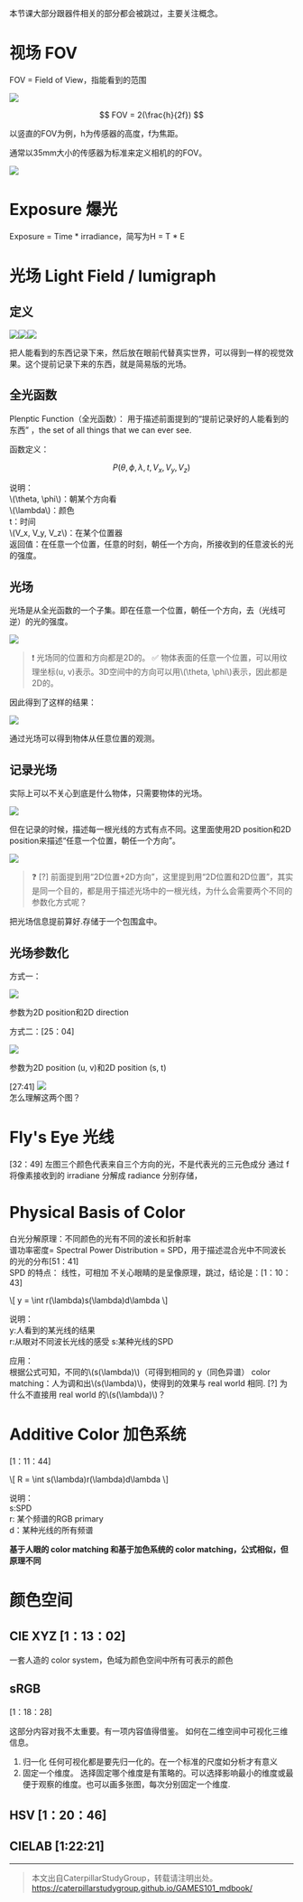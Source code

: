 本节课大部分跟器件相关的部分都会被跳过，主要关注概念。  

# 视场 FOV

FOV = Field of View，指能看到的范围

![](assets/171.PNG)

$$
FOV = 2(\frac{h}{2f})
$$

以竖直的FOV为例，h为传感器的高度，f为焦距。

通常以35mm大小的传感器为标准来定义相机的的FOV。  

![](assets/172.PNG)

# Exposure 爆光

Exposure = Time * irradiance，简写为H = T * E

# 光场 Light Field / lumigraph­

## 定义

![](assets/173.PNG)![](assets/174.PNG)![](assets/175.PNG)  

把人能看到的东西记录下来，然后放在眼前代替真实世界，可以得到一样的视觉效果。这个提前记录下来的东西，就是简易版的光场。  

## 全光函数

Plenptic Function（全光函数）：
用于描述前面提到的“提前记录好的人能看到的东西” ，the set of all things that we can ever see.

函数定义：

$$
P(\theta, \phi, \lambda, t, V_x, V_y, V_z)
$$

说明：  
\\(\theta, \phi\\)：朝某个方向看  
\\(\lambda\\)：颜色  
t：时间  
\\(V_x, V_y, V_z\\)：在某个位置器  
返回值：在任意一个位置，任意的时刻，朝任一个方向，所接收到的任意波长的光的强度。 

## 光场

光场是从全光函数的一个子集。即在任意一个位置，朝任一个方向，去（光线可逆）的光的强度。   

![](assets/176.PNG)  

> &#x2757; 光场同的位置和方向都是2D的。
> &#x2705; 物体表面的任意一个位置，可以用纹理坐标(u, v)表示。3D空间中的方向可以用\\(\theta, \phi\\)表示，因此都是2D的。  

因此得到了这样的结果：  

![](assets/177.PNG)  

通过光场可以得到物体从任意位置的观测。  

## 记录光场

实际上可以不关心到底是什么物体，只需要物体的光场。 

![](assets/178.PNG)  

但在记录的时候，描述每一根光线的方式有点不同。这里面使用2D position和2D position来描述“任意一个位置，朝任一个方向”。  

![](assets/179.PNG)  

> &#x2753; [?] 前面提到用“2D位置+2D方向”，这里提到用“2D位置和2D位置”，其实是同一个目的，都是用于描述光场中的一根光线，为什么会需要两个不同的参数化方式呢？

 把光场信息提前算好.存储于一个包围盒中。  

## 光场参数化

方式一：

![](assets/20.PNG)

参数为2D position和2D direction

方式二：[25：04]

![](assets/21.PNG)  

参数为2D position (u, v)和2D position (s, t)

[27:41]
![](assets/22.PNG)  
怎么理解这两个图？

# Fly's Eye 光线

[32：49] 左图三个颜色代表来自三个方向的光，不是代表光的三元色成分
通过 f 将像素接收到的 irradiane 分­解成 radiance 分别存储，

# Physical Basis of Color 

白光分解原理：不同颜色的光有不同的波长和折射率  
谱功率密度= Spectral Power Distribution = SPD，用于描述混合光中不同波长的光的分布[51：41]  
SPD 的特点： 线性，可相加
不关心眼睛的是呈像原理，跳过，结论是：[1：10：43]

\\[
y = \int r(\\lambda)s(\lambda)d\lambda
\\]

说明：  
y:人看到的某光线的结果  
r:从眼对不同波长光线的感受
s:某种光线的SPD

应用：  
根据公式可知，不同的\\(s(\lambda)\\)（可得到相同的 y（同色异谱）
color matching：人为调和出\\(s(\lambda)\\)，使得到的效果与 real world 相同.
[?] 为什么不直接用 real world 的\\(s(\lambda)\\)？

# Additive Color 加色系统

[1：11：44]

\\[
R = \int  s(\\lambda)r(\lambda)d\lambda
\\]

说明：  
s:SPD  
r: 某个频谱的RGB primary    
d：某种光线的所有频谱

**基于人眼的 color matching 和基于加色系统的 color matching，公式相似，但原理不同**

# 颜色空间

## CIE XYZ [1：13：02]

一套人造的 color system，色域为颜色空间中所有可表示的颜色

## sRGB

[1：18：28]

这部分内容对我不太重要。有一项内容值得借鉴。
如何在二维空间中可视化三维信息。

1. 归一化
任何可视化都是要先归一化的。在一个标准的尺度如分析才有意义
2. 固定一个维度。
选择固定哪个维度是有策略的。可以选择影响最小的维度或最便于观察的维度。也可以画多张图，每次分别固定一个维度.

## HSV [1：20：46]

## CIELAB [1:22:21]




------------------------------

> 本文出自CaterpillarStudyGroup，转载请注明出处。  
> https://caterpillarstudygroup.github.io/GAMES101_mdbook/